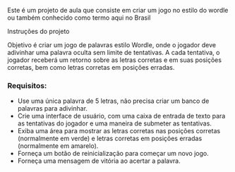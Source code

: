 Este é um projeto de aula que consiste em criar um jogo no estilo do wordle ou também conhecido como termo aqui no Brasil

Instruções do projeto

Objetivo é criar um jogo de palavras estilo Wordle, onde o jogador deve adivinhar uma palavra oculta sem limite de tentativas. A cada tentativa, o jogador receberá um retorno sobre as letras corretas e em suas posições corretas, bem como letras corretas em posições erradas.

### Requisitos:

- Use uma única palavra de 5 letras, não precisa criar um banco de palavras para adivinhar.
- Crie uma interface de usuário, com uma caixa de entrada de texto para as tentativas do jogador e uma maneira de submeter as tentativas.
- Exiba uma área para mostrar as letras corretas nas posições corretas (normalmente em verde) e letras corretas em posições erradas (normalmente em amarelo).
- Forneça um botão de reinicialização para começar um novo jogo.
- Forneça uma mensagem de vitória ao acertar a palavra.
